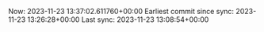 Now: 2023-11-23 13:37:02.611760+00:00 Earliest commit since sync: 2023-11-23 13:26:28+00:00 Last sync: 2023-11-23 13:08:54+00:00
